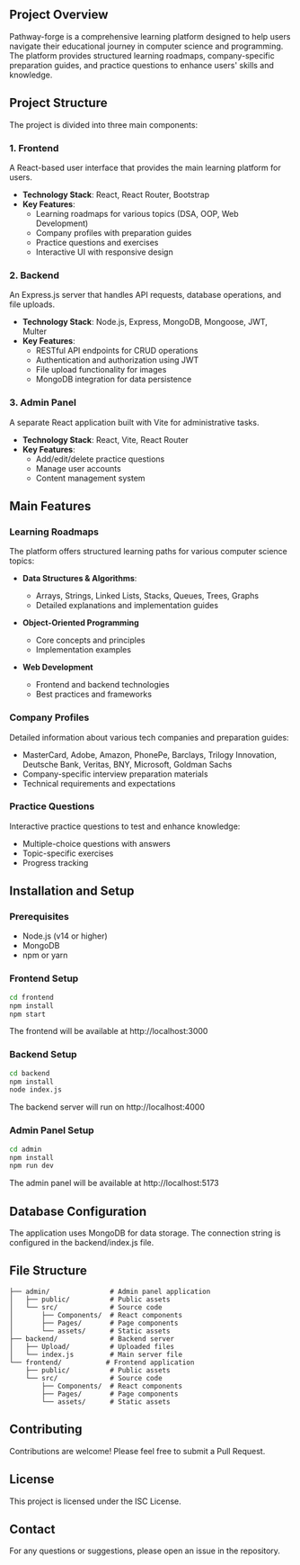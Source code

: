 ## Project Overview
Pathway-forge is a comprehensive learning platform designed to help users navigate their educational journey in computer science and programming. The platform provides structured learning roadmaps, company-specific preparation guides, and practice questions to enhance users' skills and knowledge.

## Project Structure
The project is divided into three main components:

### 1. Frontend
A React-based user interface that provides the main learning platform for users.

- **Technology Stack**: React, React Router, Bootstrap
- **Key Features**:
  - Learning roadmaps for various topics (DSA, OOP, Web Development)
  - Company profiles with preparation guides
  - Practice questions and exercises
  - Interactive UI with responsive design

### 2. Backend
An Express.js server that handles API requests, database operations, and file uploads.

- **Technology Stack**: Node.js, Express, MongoDB, Mongoose, JWT, Multer
- **Key Features**:
  - RESTful API endpoints for CRUD operations
  - Authentication and authorization using JWT
  - File upload functionality for images
  - MongoDB integration for data persistence

### 3. Admin Panel
A separate React application built with Vite for administrative tasks.

- **Technology Stack**: React, Vite, React Router
- **Key Features**:
  - Add/edit/delete practice questions
  - Manage user accounts
  - Content management system

## Main Features

### Learning Roadmaps
The platform offers structured learning paths for various computer science topics:

- **Data Structures & Algorithms**:
  - Arrays, Strings, Linked Lists, Stacks, Queues, Trees, Graphs
  - Detailed explanations and implementation guides

- **Object-Oriented Programming**
  - Core concepts and principles
  - Implementation examples

- **Web Development**
  - Frontend and backend technologies
  - Best practices and frameworks

### Company Profiles
Detailed information about various tech companies and preparation guides:

- MasterCard, Adobe, Amazon, PhonePe, Barclays, Trilogy Innovation, Deutsche Bank, Veritas, BNY, Microsoft, Goldman Sachs
- Company-specific interview preparation materials
- Technical requirements and expectations

### Practice Questions
Interactive practice questions to test and enhance knowledge:

- Multiple-choice questions with answers
- Topic-specific exercises
- Progress tracking

## Installation and Setup

### Prerequisites
- Node.js (v14 or higher)
- MongoDB
- npm or yarn

### Frontend Setup
```bash
cd frontend
npm install
npm start
```
The frontend will be available at http://localhost:3000

### Backend Setup
```bash
cd backend
npm install
node index.js
```
The backend server will run on http://localhost:4000

### Admin Panel Setup
```bash
cd admin
npm install
npm run dev
```
The admin panel will be available at http://localhost:5173

## Database Configuration
The application uses MongoDB for data storage. The connection string is configured in the backend/index.js file.

## File Structure

```
├── admin/               # Admin panel application
│   ├── public/          # Public assets
│   └── src/             # Source code
│       ├── Components/  # React components
│       ├── Pages/       # Page components
│       └── assets/      # Static assets
├── backend/             # Backend server
│   ├── Upload/          # Uploaded files
│   └── index.js         # Main server file
└── frontend/           # Frontend application
    ├── public/          # Public assets
    └── src/             # Source code
        ├── Components/  # React components
        ├── Pages/       # Page components
        └── assets/      # Static assets
```

## Contributing
Contributions are welcome! Please feel free to submit a Pull Request.

## License
This project is licensed under the ISC License.

## Contact
For any questions or suggestions, please open an issue in the repository.

